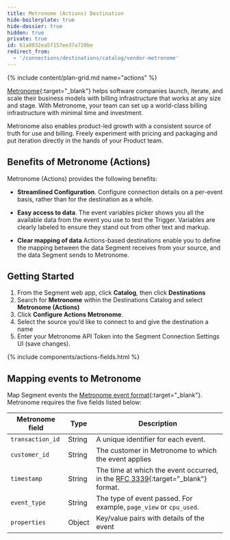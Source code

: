 ```yaml
---
title: Metronome (Actions) Destination
hide-boilerplate: true
hide-dossier: true
hidden: true
private: true
id: 61a8032ea5f157ee37a720be
redirect_from:
  - '/connections/destinations/catalog/vendor-metronome'
---
```

{% include content/plan-grid.md name="actions" %}

[Metronome](https://www.metronome.com){:target="_blank"} helps software companies launch, iterate, and scale their business models with billing infrastructure that works at any size and stage. With Metronome, your team can set up a world-class billing infrastructure with minimal time and investment.

Metronome also enables product-led growth with a consistent source of truth for use and billing. Freely experiment with pricing and packaging and put iteration directly in the hands of your Product team.

## Benefits of Metronome (Actions)
Metronome (Actions) provides the following benefits:

- **Streamlined Configuration**. Configure connection details on a per-event basis, rather than for the destination as a whole. 

- **Easy access to data**. The event variables picker shows you all the available data from the event you use to test the Trigger. Variables are clearly labeled to ensure they stand out from other text and markup.

- **Clear mapping of data** Actions-based destinations enable you to define the mapping between the data Segment receives from your source, and the data Segment sends to Metronome.

## Getting Started

1. From the Segment web app, click **Catalog**, then click **Destinations** 
2. Search for **Metronome** within the Destinations Catalog and select **Metronome (Actions)**
3. Click **Configure Actions Metronome**.
4. Select the source you’d like to connect to and give the destination a name
5. Enter your Metronome API Token into the Segment Connection Settings UI (save changes).

{% include components/actions-fields.html %}

## Mapping events to Metronome

Map Segment events the [Metronome event format](https://docs.metronome.com/getting-usage-data-into-metronome/overview/){:target="_blank"}. Metronome requires the five fields listed below: 


| Metronome field  | Type   | Description                                                                                                            |
| ---------------- | ------ | ---------------------------------------------------------------------------------------------------------------------- |
| `transaction_id` | String | A unique identifier for each event.                                                                                    |
| `customer_id`    | String | The customer in Metronome to which the event applies                                                                   |
| `timestamp`      | String | The time at which the event occurred, in the [RFC 3339](https://www.ietf.org/rfc/rfc3339.txt){:target="_blank"} format. |
| `event_type`     | String | The type of event passed. For example, `page_view` or `cpu_used`.                                                      |
| `properties`     | Object | Key/value pairs with details of the event                                                                              |



